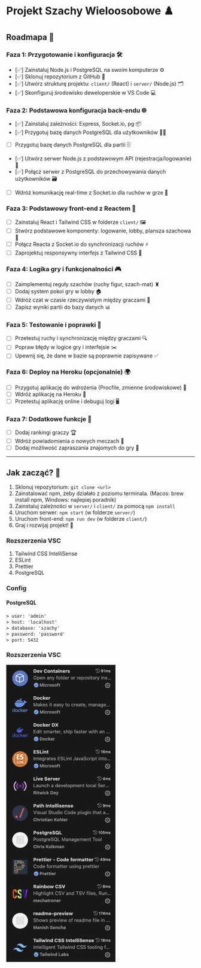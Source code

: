 # Projekt Szachy Wieloosobowe ♟️

## Roadmapa 🚀

### Faza 1: Przygotowanie i konfiguracja 🛠️
- [✅] Zainstaluj Node.js i PostgreSQL na swoim komputerze ⚙️
- [✅] Sklonuj repozytorium z GitHub 📂
- [✅] Utwórz strukturę projektu: `client/` (React) i `server/` (Node.js) 🗂️
- [✅] Skonfiguruj środowisko deweloperskie w VS Code 💻

### Faza 2: Podstawowa konfiguracja back-endu 🌐
- [✅] Zainstaluj zależności: Express, Socket.io, pg 📦
- [✅] Przygotuj bazę danych PostgreSQL dla użytkowników 👨‍🎓
- [ ] Przygotuj bazę danych PostgreSQL dla partii 🗄️
- [✅] Utwórz serwer Node.js z podstawowym API (rejestracja/logowanie) 🔗
- [✅] Połącz serwer z PostgreSQL do przechowywania danych użytkowników 🗃️
- [ ] Wdróż komunikację real-time z Socket.io dla ruchów w grze 📡

### Faza 3: Podstawowy front-end z Reactem 🎨
- [ ] Zainstaluj React i Tailwind CSS w folderze `client/` 🖼️
- [ ] Stwórz podstawowe komponenty: logowanie, lobby, plansza szachowa 🧩
- [ ] Połącz Reacta z Socket.io do synchronizacji ruchów ⚡
- [ ] Zaprojektuj responsywny interfejs z Tailwind CSS 📱

### Faza 4: Logika gry i funkcjonalności 🎮
- [ ] Zaimplementuj reguły szachów (ruchy figur, szach-mat) ♜
- [ ] Dodaj system pokoi gry w lobby 🏠
- [ ] Wdróż czat w czasie rzeczywistym między graczami 💬
- [ ] Zapisz wyniki partii do bazy danych 📊

### Faza 5: Testowanie i poprawki 🐞
- [ ] Przetestuj ruchy i synchronizację między graczami 🔍
- [ ] Popraw błędy w logice gry i interfejsie ✂️
- [ ] Upewnij się, że dane w bazie są poprawnie zapisywane ✅

### Faza 6: Deploy na Heroku (opcjonalnie) 🌍
- [ ] Przygotuj aplikację do wdrożenia (Procfile, zmienne środowiskowe) 📜
- [ ] Wdróż aplikację na Heroku 🚀
- [ ] Przetestuj aplikację online i debuguj logi 🖥️

### Faza 7: Dodatkowe funkcje 🌟
- [ ] Dodaj rankingi graczy 🏆
- [ ] Wdróż powiadomienia o nowych meczach 📩
- [ ] Dodaj możliwość zapraszania znajomych do gry 🤝

---

## Jak zacząć? 🏁
1. Sklonuj repozytorium: `git clone <url>`
2. Zainstalować npm, żeby działało z poziomu terminala. (Macos: brew install npm, Windows: najlepiej poradnik)
3. Zainstaluj zależności w `server/` i `client/` za pomocą `npm install`
4. Uruchom serwer: `npm start` (w folderze `server/`)
5. Uruchom front-end: `npm run dev` (w folderze `client/`)
6. Graj i rozwijaj projekt! 🎉

### Rozszerzenia VSC
1. Tailwind CSS IntelliSense
2. ESLint
3. Prettier
4. PostgreSQL

### Config

#### PostgreSQL
```shell
> user: 'admin'  
> host: 'localhost'  
> database: 'szachy'  
> password: 'password'  
> port: 5432
```

### Rozszerzenia VSC
![VSC rozszerzenia](docs/vsc1.png)
